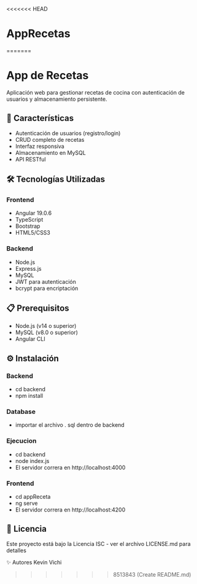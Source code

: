 <<<<<<< HEAD
# AppRecetas
=======
# App de Recetas

Aplicación web para gestionar recetas de cocina con autenticación de usuarios y almacenamiento persistente.

## 🚀 Características

- Autenticación de usuarios (registro/login)
- CRUD completo de recetas
- Interfaz responsiva
- Almacenamiento en MySQL
- API RESTful

## 🛠️ Tecnologías Utilizadas

### Frontend
- Angular 19.0.6
- TypeScript
- Bootstrap
- HTML5/CSS3

### Backend
- Node.js
- Express.js
- MySQL
- JWT para autenticación
- bcrypt para encriptación

## 📋 Prerequisitos

- Node.js (v14 o superior)
- MySQL (v8.0 o superior)
- Angular CLI

## ⚙️ Instalación

### Backend
- cd backend
 - npm install

### Database
- importar el archivo . sql dentro de backend

### Ejecucion
- cd backend
- node index.js
 - El servidor correra en http://localhost:4000

### Frontend
- cd appReceta
 - ng serve
 - El servidor correra en http://localhost:4200

## 📄 Licencia
Este proyecto está bajo la Licencia ISC - ver el archivo LICENSE.md para detalles

✨ Autores
Kevin Vichi
>>>>>>> 8513843 (Create README.md)
